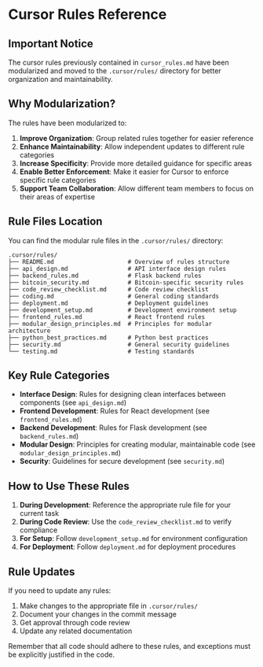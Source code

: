 # Cursor Rules Reference

## Important Notice

The cursor rules previously contained in `cursor_rules.md` have been modularized and moved to the `.cursor/rules/` directory for better organization and maintainability.

## Why Modularization?

The rules have been modularized to:

1. **Improve Organization**: Group related rules together for easier reference
2. **Enhance Maintainability**: Allow independent updates to different rule categories
3. **Increase Specificity**: Provide more detailed guidance for specific areas
4. **Enable Better Enforcement**: Make it easier for Cursor to enforce specific rule categories
5. **Support Team Collaboration**: Allow different team members to focus on their areas of expertise

## Rule Files Location

You can find the modular rule files in the `.cursor/rules/` directory:

```
.cursor/rules/
├── README.md                     # Overview of rules structure
├── api_design.md                 # API interface design rules
├── backend_rules.md              # Flask backend rules
├── bitcoin_security.md           # Bitcoin-specific security rules
├── code_review_checklist.md      # Code review checklist
├── coding.md                     # General coding standards
├── deployment.md                 # Deployment guidelines
├── development_setup.md          # Development environment setup
├── frontend_rules.md             # React frontend rules
├── modular_design_principles.md  # Principles for modular architecture
├── python_best_practices.md      # Python best practices
├── security.md                   # General security guidelines
└── testing.md                    # Testing standards
```

## Key Rule Categories

- **Interface Design**: Rules for designing clean interfaces between components (see `api_design.md`)
- **Frontend Development**: Rules for React development (see `frontend_rules.md`)
- **Backend Development**: Rules for Flask development (see `backend_rules.md`)
- **Modular Design**: Principles for creating modular, maintainable code (see `modular_design_principles.md`)
- **Security**: Guidelines for secure development (see `security.md`)

## How to Use These Rules

1. **During Development**: Reference the appropriate rule file for your current task
2. **During Code Review**: Use the `code_review_checklist.md` to verify compliance
3. **For Setup**: Follow `development_setup.md` for environment configuration
4. **For Deployment**: Follow `deployment.md` for deployment procedures

## Rule Updates

If you need to update any rules:

1. Make changes to the appropriate file in `.cursor/rules/`
2. Document your changes in the commit message
3. Get approval through code review
4. Update any related documentation

Remember that all code should adhere to these rules, and exceptions must be explicitly justified in the code. 